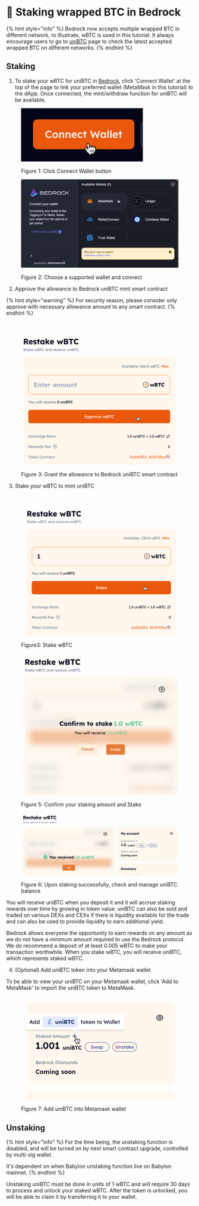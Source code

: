 # 🎯 Staking wrapped BTC in Bedrock



{% hint style="info" %}
Bedrock now accepts multiple wrapped BTC in different network, to illustrate, wBTC is used in this tutorial. It always encourage users to go to [uniBTC](https://app.bedrock.technology/unibtc) page to check the latest accepted wrapped BTC on different networks.
{% endhint %}

## Staking

1. To stake your wBTC for uniBTC in [Bedrock](https://app.bedrock.technology/unibtc), click 'Connect Wallet' at the top of the page to link your preferred wallet (MetaMask in this tutorial) to the dApp. Once connected, the mint/withdraw function for uniBTC will be available.&#x20;

<figure><img src="../../.gitbook/assets/Screenshot 2024-04-24 at 9.27.50 PM.png" alt=""><figcaption><p>Figure 1: Click Connect Wallet button</p></figcaption></figure>

<figure><img src="../../.gitbook/assets/Screenshot 2024-04-24 at 9.28.48 PM.png" alt=""><figcaption><p>Figure 2: Choose a supported wallet and connect</p></figcaption></figure>

2. Approve the allowance to Bedrock uniBTC mint smart contract

{% hint style="warning" %}
For security reason, please consider only approve with necessary allowance amount to any smart contract.
{% endhint %}

<figure><img src="../../.gitbook/assets/Screenshot 2024-04-24 at 9.30.45 PM.png" alt=""><figcaption><p>Figure 3: Grant the allowance to Bedrock uniBTC smart contract</p></figcaption></figure>

3. Stake your wBTC to mint uniBTC

<figure><img src="../../.gitbook/assets/Screenshot 2024-04-24 at 10.03.01 PM.png" alt=""><figcaption><p>Figure3: Stake wBTC</p></figcaption></figure>

<figure><img src="../../.gitbook/assets/Screenshot 2024-04-24 at 10.06.36 PM.png" alt=""><figcaption><p>Figure 5: Confirm your staking amount and Stake</p></figcaption></figure>

<figure><img src="../../.gitbook/assets/Screenshot 2024-04-24 at 10.11.42 PM.png" alt=""><figcaption><p>Figure 6: Upon staking successfully, check and manage uniBTC balance</p></figcaption></figure>

You will receive uniBTC when you deposit it and it will accrue staking rewards over time by growing in token value. uniBTC can also be sold and traded on various DEXs and CEXs if there is liquidity available for the trade and can also be used to provide liquidity to earn additional yield.

Bedrock allows everyone the opportunity to earn rewards on any amount as we do not have a minimum amount required to use the Bedrock protocol. We do recommend a deposit of at least 0.005 wBTC to make your transaction worthwhile. When you stake wBTC, you will receive uniBTC, which represents staked wBTC.



4. (Optional) Add uniBTC token into your Metamask wallet

To be able to view your uniBTC on your Metamask wallet, click 'Add to MetaMask' to import the uniBTC token to MetaMask.&#x20;

<figure><img src="../../.gitbook/assets/Screenshot 2024-04-24 at 10.13.16 PM.png" alt=""><figcaption><p>Figure 7: Add uniBTC into Metamask wallet</p></figcaption></figure>



## Unstaking

{% hint style="info" %}
For the time being, the unstaking function is disabled, and will be turned on by next smart contract upgrade, controlled by multi-sig wallet.

It's dependent on when Babylon unstaking function live on Babylon mainnet.
{% endhint %}

Unstaking uniBTC must be done in units of 1 wBTC and will require 30 days to process and unlock your staked wBTC. After the token is unlocked, you will be able to claim it by transferring it to your wallet.&#x20;

